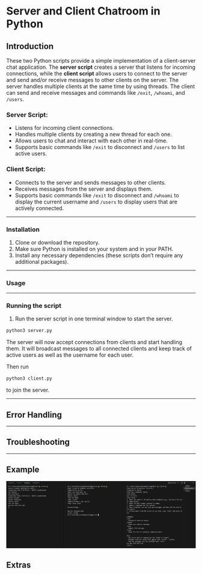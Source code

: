 # Server and Client Chatroom in Python

## Introduction 
These two Python scripts provide a simple implementation of a client-server chat application. The **server script** creates a server that listens for incoming connections, while the **client script** allows users to connect to the server and send and/or receive messages to other clients on the server. The server handles multiple clients at the same time by using threads. The client can send and receive messages and commands like `/exit`, `/whoami`, and `/users`.

### Server Script:
- Listens for incoming client connections. 
- Handles multiple clients by creating a new thread for each one. 
- Allows users to chat and interact with each other in real-time. 
- Supports basic commands like `/exit` to disconnect and `/users` to list active users. 

### Client Script: 
- Connects to the server and sends messages to other clients. 
- Receives messages from the server and displays them. 
- Supports basic commands like `/exit` to disconnect and `/whoami` to display the current username and `/users` to display users that are actively connected.

---

### Installation
1. Clone or download the repository. 
2. Make sure Python is installed on your system and in your PATH.
3. Install any necessary dependencies (these scripts don’t require any additional packages). 

--- 

### Usage

---

### Running the script
1. Run the server script in one terminal window to start the server. 

```python 
python3 server.py 
```

The server will now accept connections from clients and start handling them. It will broadcast messages to all connected clients and keep track of active users as well as the username for each user.


Then run

```python
python3 client.py
```

to join the server.

---

## Error Handling

---

## Troubleshooting

---

## Example
![Example picture](Capture.JPG)

## Extras